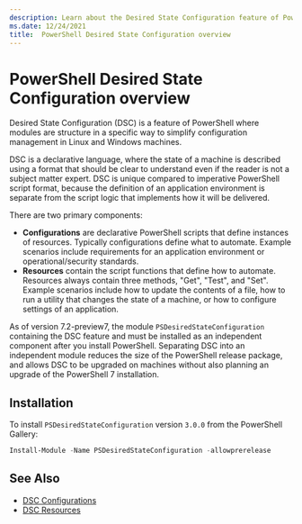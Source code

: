 ```yaml
---
description: Learn about the Desired State Configuration feature of PowerShell including the purpose and when it should be used.
ms.date: 12/24/2021
title:  PowerShell Desired State Configuration overview
---
```


# PowerShell Desired State Configuration overview

Desired State Configuration (DSC) is a feature of PowerShell
where modules are structure in a specific way
to simplify configuration management in Linux and Windows machines.

DSC is a declarative language, where the state of a machine is described
using a format that should be clear to understand even if the reader is
not a subject matter expert. DSC is unique compared to imperative
PowerShell script format, because the definition of an application
environment is separate from the script logic that implements how it
will be delivered.

There are two primary components:

- **Configurations** are declarative PowerShell scripts that
  define instances of resources. Typically configurations define what to automate.
  Example scenarios include requirements for an application environment
  or operational/security standards.
- **Resources** contain the script functions that define how to automate.
  Resources always contain three methods, "Get", "Test", and "Set".
  Example scenarios include how to update the contents of a file,
  how to run a utility that changes the state of a machine,
  or how to configure settings of an application.

As of version 7.2-preview7, the module `PSDesiredStateConfiguration` containing
the DSC feature and must be installed as an independent component after you
install PowerShell. Separating DSC into an independent module reduces the size
of the PowerShell release package, and allows DSC to be upgraded on machines
without also planning an upgrade of the PowerShell 7 installation.

## Installation

To install `PSDesiredStateConfiguration` version `3.0.0`
from the PowerShell Gallery:

```powershell
Install-Module -Name PSDesiredStateConfiguration -allowprerelease
```

## See Also

- [DSC Configurations](/concepts/configurations.md)
- [DSC Resources](/concepts/resources.md)
